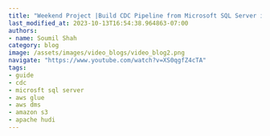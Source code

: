 ```yaml
---
title: "Weekend Project |Build CDC Pipeline from Microsoft SQL Server into Apache Hudi #1"
last_modified_at: 2023-10-13T16:54:38.964863-07:00
authors:
- name: Soumil Shah
category: blog
image: /assets/images/video_blogs/video_blog2.png
navigate: "https://www.youtube.com/watch?v=XS0qgfZ4cTA"
tags:
- guide
- cdc
- microsft sql server
- aws glue
- aws dms
- amazon s3
- apache hudi
---
```

